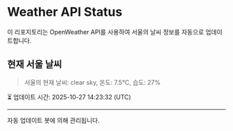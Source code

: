 
# Weather API Status

이 리포지토리는 OpenWeather API를 사용하여 서울의 날씨 정보를 자동으로 업데이트합니다.

## 현재 서울 날씨
> 서울의 현재 날씨: clear sky, 온도: 7.5°C, 습도: 27%

⏳ 업데이트 시간: 2025-10-27 14:23:32 (UTC)

---
자동 업데이트 봇에 의해 관리됩니다.
